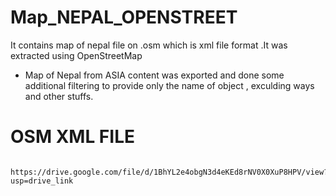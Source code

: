 # Map_NEPAL_OPENSTREET
It contains map of nepal file on .osm which is xml file format .It was extracted using OpenStreetMap 

* Map of Nepal from ASIA content was  exported and done some additional filtering to provide only the name of object , exculding ways and other stuffs.


# OSM XML FILE 

              https://drive.google.com/file/d/1BhYL2e4obgN3d4eKEd8rNV0X0XuP8HPV/view?usp=drive_link
